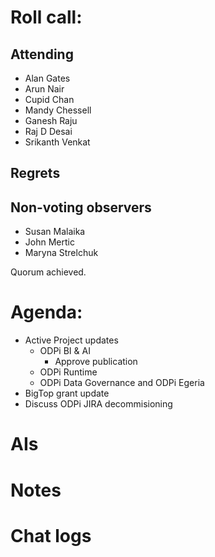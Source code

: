 # Roll call:

## Attending
* Alan Gates
* Arun Nair
* Cupid Chan
* Mandy Chessell
* Ganesh Raju
* Raj D Desai
* Srikanth Venkat

## Regrets


## Non-voting observers
* Susan Malaika
* John Mertic
* Maryna Strelchuk

Quorum achieved.

# Agenda:

* Active Project updates
  * ODPi BI & AI
    * Approve publication
  * ODPi Runtime
  * ODPi Data Governance and ODPi Egeria
* BigTop grant update
* Discuss ODPi JIRA decommisioning 

# AIs

# Notes

# Chat logs
